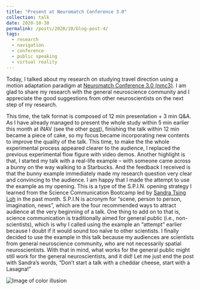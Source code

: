 ```yaml
---
title: "Present at Neuromatch Conference 3.0"
collection: talk
date: 2020-10-30
permalink: /posts/2020/10/blog-post-4/
tags:
  - research
  - navigation
  - conference
  - public speaking
  - virtual reality
---
```



Today, I talked about my research on studying travel direction using a motion adaptation paradigm at [Neuromatch Conference 3.0 (nmc3)](https://neuromatch.io/). I am glad to share my research with the general neuroscience community and I appreciate the good suggestions from other neuroscientists on the next step of my research.

This time, the talk format is composed of 12 min presentation + 3 min Q&A. As I have already managed to present the whole study within 5 min earlier this month at iNAV (see the other [post](https://lilianyou.github.io/posts/2020/10/blog-post-2/)), finishing the talk within 12 min became a piece of cake, so my focus became incorporating new contents to improve the quality of the talk. This time, to make the the whole experimental process appeared clearer to the audience, I replaced the previous experimental flow figure with video demos. Another highlight is that, I started my talk with a real-life example – with someone came across a bunny on the way walking to a Starbucks. And the feedback I received is that the bunny example immediately made my research question very clear and convincing to the audience. I am happy that I made the attempt to use the example as my opening. This is a type of the S.P.I.N. opening strategy I learned from the Science Communication Bootcamp led by [Sandra Tsing Loh]( https://en.wikipedia.org/wiki/Sandra_Tsing_Loh) in the past month. S.P.I.N is acronym for “scene, person to person, imagination, news”, which are the four recommended ways to attract audience at the very beginning of a talk. One thing to add on to that is, science communication is traditionally aimed for general public (i.e., non-scientists), which is why I called using the example an “attempt” earlier because I doubt if it would sound too naïve to other scientists. I finally decided to use the example in this talk because my audiences are scientists from general neuroscience community, who are not necessarily spatial neuroscientists. With that in mind, what works for the general public might still work for the general neuroscientists, and it did! Let me just end the post with Sandra’s words, “Don’t start a talk with a cheddar cheese, start with a Lasagna!”

![Image of color illusion](/images/cheese.png)


